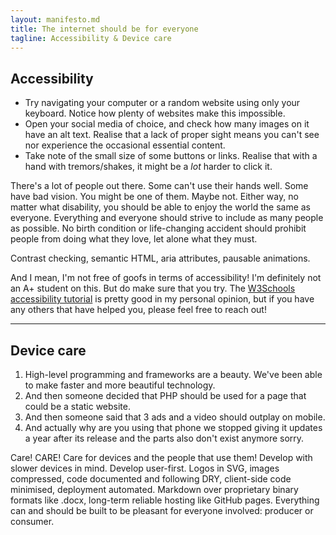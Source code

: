 ```yaml
---
layout: manifesto.md
title: The internet should be for everyone
tagline: Accessibility & Device care
---
```


## Accessibility
- Try navigating your computer or a random website using only your keyboard. Notice how plenty of websites make this impossible.
- Open your social media of choice, and check how many images on it have an alt text. Realise that a lack of proper sight means you can't see nor experience the occasional essential content.
- Take note of the small size of some buttons or links. Realise that with a hand with tremors/shakes, it might be a *lot* harder to click it.

There's a lot of people out there. Some can't use their hands well. Some have bad vision.
You might be one of them. Maybe not.
Either way, no matter what disability, you should be able to enjoy the world the same as everyone. Everything and everyone should strive to include as many people as possible. No birth condition or life-changing accident should prohibit people from doing what they love, let alone what they must.

Contrast checking, semantic HTML, aria attributes, pausable animations.

And I mean, I'm not free of goofs in terms of accessibility! I'm definitely not an A+ student on this. But do make sure that you try. The [W3Schools accessibility tutorial](https://www.w3schools.com/accessibility/) is pretty good in my personal opinion, but if you have any others that have helped you, please feel free to reach out!

---

## Device care
1. High-level programming and frameworks are a beauty. We've been able to make faster and more beautiful technology.
2. And then someone decided that PHP should be used for a page that could be a static website.
3. And then someone said that 3 ads and a video should outplay on mobile.
4. And actually why are you using that phone we stopped giving it updates a year after its release and the parts also don't exist anymore sorry.

Care! CARE! Care for devices and the people that use them! Develop with slower devices in mind. Develop user-first. Logos in SVG, images compressed, code documented and following DRY, client-side code minimised, deployment automated. Markdown over proprietary binary formats like .docx, long-term reliable hosting like GitHub pages. Everything can and should be built to be pleasant for everyone involved: producer or consumer. 

